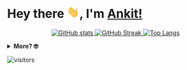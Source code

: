 # Hey there <img src="./assets/hi.gif" width="29px">, I'm [Ankit!](https://ankt.me)

<p align="center">
<a href="https://ankt.me">
  <img alt="GitHub stats" width="48%" src="https://github-readme-stats.vercel.app/api?username=ankityadavhere&count_private=true&show_icons=true&theme=material-palenight&hide_border=true" />
</a>

<a href="https://ankt.me">
<img alt="GitHub Streak" width="48%" src="http://github-readme-streak-stats.herokuapp.com?user=ankityadavhere&theme=material-palenight&hide_border=true" />
</a>

<a href="https://ankt.me">
<img alt="Top Langs" src="https://github-readme-stats.vercel.app/api/top-langs/?username=ankityadavhere&count_private=true&theme=material-palenight&layout=compact&hide_border=true" />
</a>
</p>

<details>
<summary style="font-weight: bold">More? 🤓</summary>

![Github Metrics](https://metrics.lecoq.io/ankityadavhere?template=classic&isocalendar=1&languages=1&introduction=1&people=1&followup=1&lines=1&activity=1&discussions=1&notable=1&isocalendar.duration=half-year&languages.limit=8&languages.sections=most-used&languages.colors=github&languages.threshold=0%25&languages.indepth=false&languages.recent.load=300&languages.recent.days=14&introduction.title=true&people.limit=24&people.size=28&people.types=followers%2C%20following&people.identicons=false&people.shuffle=false&followup.sections=repositories&activity.limit=5&activity.load=300&activity.days=14&activity.filter=all&activity.visibility=all&activity.timestamps=false&notable.repositories=false&config.timezone=Asia%2FCalcutta)

</details>

![visitors](https://visitor-badge.laobi.icu/badge?page_id=ankityadavhere.ankityadavhere)
